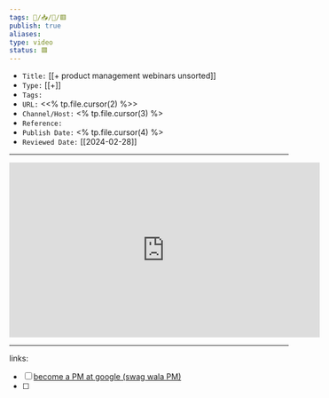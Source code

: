 ```yaml
---
tags: 🧠️/📥️/🎥️/🟥️
publish: true
aliases: 
type: video
status: 🟥️
---
```


- `Title:` [[+ product management webinars unsorted]]
- `Type:` [[+]]
- `Tags:` 
- `URL:` <<% tp.file.cursor(2) %>>
- `Channel/Host:` <% tp.file.cursor(3) %>
- `Reference:` 
- `Publish Date:` <% tp.file.cursor(4) %>
- `Reviewed Date:` [[2024-02-28]]

---

<center><iframe width="560" height="315" src="https://www.youtube.com/embed/<% tp.file.cursor(5) %>" frameborder="0" allow="accelerometer; autoplay; encrypted-media; gyroscope; picture-in-picture" allowfullscreen></iframe></center>

---
links: 
- [ ] [become a PM at google (swag wala PM)](https://www.youtube.com/watch?v=XqRDZHUDdw0)
- [ ] 
